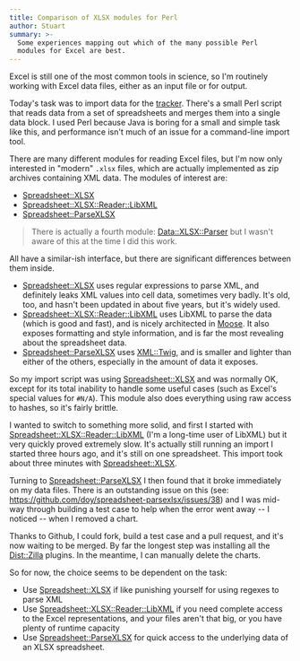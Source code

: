 ```yaml
---
title: Comparison of XLSX modules for Perl
author: Stuart
summary: >-
  Some experiences mapping out which of the many possible Perl 
  modules for Excel are best.
---
```


Excel is still one of the most common tools in science, so I'm routinely working
with Excel data files, either as an input file or for output.

Today's task was to import data for the [tracker](https://github.com/pughlab/tracker).
There's a small Perl script that reads data from a set of spreadsheets and
merges them into a single data block. I used Perl because Java is boring for
a small and simple task like this, and performance isn't much of an issue for
a command-line import tool.

There are many different modules for reading Excel files, but I'm now only
interested in "modern" `.xlsx` files, which are actually implemented as zip
archives containing XML data. The modules of interest are:

 * [Spreadsheet::XLSX](https://metacpan.org/pod/Spreadsheet::XLSX)
 * [Spreadsheet::XLSX::Reader::LibXML](https://metacpan.org/pod/Spreadsheet::XLSX::Reader::LibXML)
 * [Spreadsheet::ParseXLSX](https://metacpan.org/pod/Spreadsheet::ParseXLSX)

> There is actually a fourth module: [Data::XLSX::Parser](https://metacpan.org/pod/Data::XLSX::Parser)
> but I wasn't aware of this at the time I did this work.

All have a similar-ish interface, but there are significant differences between
them inside.

 * [Spreadsheet::XLSX](https://metacpan.org/pod/Spreadsheet::XLSX) uses regular
   expressions to parse XML, and definitely leaks XML values into cell data,
   sometimes very badly. It's old, too, and hasn't been updated in about
   five years, but it's widely used.
 * [Spreadsheet::XLSX::Reader::LibXML](https://metacpan.org/pod/Spreadsheet::XLSX::Reader::LibXML)
   uses LibXML to parse the data (which is good and fast), and is nicely architected
   in [Moose](https://metacpan.org/pod/Moose). It also exposes formatting and style
   information, and is far the most revealing about the spreadsheet data.
 * [Spreadsheet::ParseXLSX](https://metacpan.org/pod/Spreadsheet::ParseXLSX)
   uses [XML::Twig](https://metacpan.org/pod/XML::Twig), and is smaller and
   lighter than either of the others, especially in the amount of data it
   exposes.

So my import script was using [Spreadsheet::XLSX](https://metacpan.org/pod/Spreadsheet::XLSX)
and was normally OK, except for its total inability to handle some useful cases
(such as Excel's special values for `#N/A`). This module also does everything
using raw access to hashes, so it's fairly brittle.

I wanted to switch to something more solid, and first I started with
[Spreadsheet::XLSX::Reader::LibXML](https://metacpan.org/pod/Spreadsheet::XLSX::Reader::LibXML)
(I'm a long-time user of LibXML) but it very quickly proved extremely slow. It's actually
still running an import I started three hours ago, and it's still on one spreadsheet.
This import took about three minutes with
[Spreadsheet::XLSX](https://metacpan.org/pod/Spreadsheet::XLSX).

Turning to [Spreadsheet::ParseXLSX](https://metacpan.org/pod/Spreadsheet::ParseXLSX)
I then found that it broke immediately on my data files. There is an outstanding
issue on this (see: https://github.com/doy/spreadsheet-parsexlsx/issues/38) and I was
mid-way through building a test case to help when the error went away -- I noticed --
when I removed a chart.

Thanks to Github, I could fork, build a test case and a pull request, and it's now
waiting to be merged. By far the longest step was installing all the [Dist::Zilla](https://metacpan.org/pod/Dist::Zilla)
plugins. In the meantime, I can manually delete the charts.

So for now, the choice seems to be dependent on the task:

  * Use [Spreadsheet::XLSX](https://metacpan.org/pod/Spreadsheet::XLSX) if like
    punishing yourself for using regexes to parse XML
  * Use [Spreadsheet::XLSX::Reader::LibXML](https://metacpan.org/pod/Spreadsheet::XLSX::Reader::LibXML)
    if you need complete access to the Excel representations, and your files aren't that
    big, or you have plenty of runtime capacity
  * Use [Spreadsheet::ParseXLSX](https://metacpan.org/pod/Spreadsheet::ParseXLSX) for quick
    access to the underlying data of an XLSX spreadsheet.
